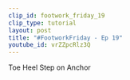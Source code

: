 ```yaml
---
clip_id: footwork_friday_19
clip_type: tutorial
layout: post
title: "#FootworkFriday - Ep 19"
youtube_id: vrZZpcRlz3Q
---
```


Toe Heel Step on Anchor